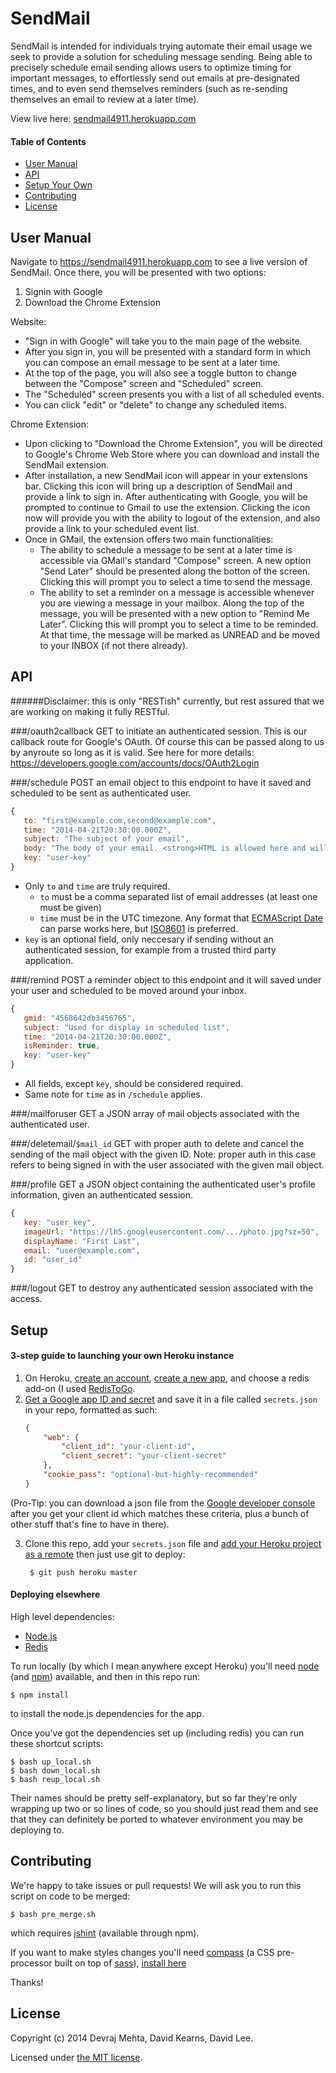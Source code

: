 # SendMail

SendMail is intended for individuals trying automate their email usage we seek to provide a solution for scheduling message sending. Being able to precisely schedule email sending allows users to optimize timing for important messages, to effortlessly send out emails at pre-designated times, and to even send themselves reminders (such as re-sending themselves an email to review at a later time).

View live here: [sendmail4911.herokuapp.com](https://sendmail4911.herokuapp.com/)

#### Table of Contents

* [User Manual](#user-manual)
* [API](#api)
* [Setup Your Own](#setup)
* [Contributing](#contributing)
* [License](#license)

## User Manual
Navigate to https://sendmail4911.herokuapp.com to see a live version of SendMail.
Once there, you will be presented with two options:

1. Signin with Google
2. Download the Chrome Extension

Website:
* "Sign in with Google" will take you to the main page of the website.
* After you sign in, you will be presented with a standard form in which you can compose an email message to be sent at a later time. 
* At the top of the page, you will also see a toggle button to change between the "Compose" screen and "Scheduled" screen. 
* The "Scheduled" screen presents you with a list of all scheduled events.
* You can click "edit" or "delete" to change any scheduled items.

Chrome Extension:
* Upon clicking to "Download the Chrome Extension", you will be directed to Google's Chrome Web Store where you can download and install the SendMail extension.
* After installation, a new SendMail icon will appear in your extensions bar. Clicking this icon will bring up a description of SendMail and provide a link to sign in. After authenticating with Google, you will be prompted to continue to Gmail to use the extension. Clicking the icon now will provide you with the ability to logout of the extension, and also provide a link to your scheduled event list.
* Once in GMail, the extension offers two main functionalities:
    * The ability to schedule a message to be sent at a later time is accessible via GMail's standard "Compose" screen. A new option "Send Later" should be presented along the botton of the screen. Clicking this will prompt you to select a time to send the message.
    * The ability to set a reminder on a message is accessible whenever you are viewing a message in your mailbox. Along the top of the message, you will be presented with a new option to "Remind Me Later". Clicking this will prompt you to select a time to be reminded. At that time, the message will be marked as UNREAD and be moved to your INBOX (if not there already).

## API
######Disclaimer: this is only "RESTish" currently, but rest assured that we are working on making it fully RESTful.

###/oauth2callback
GET to initiate an authenticated session. This is our callback route for Google's OAuth. Of course this can be passed along to us by anyroute so long as it is valid. See here for more details: https://developers.google.com/accounts/docs/OAuth2Login

###/schedule
POST an email object to this endpoint to have it saved and scheduled to be sent as authenticated user.
```js
{
   to: "first@example.com,second@example.com",
   time: "2014-04-21T20:30:00.000Z",
   subject: "The subject of your email",
   body: "The body of your email. <strong>HTML is allowed here and will be sent as given.</strong>",
   key: "user-key"
}
```
- Only `to` and `time` are truly required.
  - `to` must be a comma separated list of email addresses (at least one must be given)
  - `time` must be in the UTC timezone. Any format that [ECMAScript Date](http://www.ecma-international.org/ecma-262/5.1/#sec-15.9.3.2) can parse works here, but [ISO8601](http://www.iso.org/iso/iso8601) is preferred.
- `key` is an optional field, only neccesary if sending without an authenticated session, for example from a trusted third party application.

###/remind
POST a reminder object to this endpoint and it will saved under your user and scheduled to be moved around your inbox. 
```js
{
   gmid: "4568642db3456765",
   subject: "Used for display in scheduled list",
   time: "2014-04-21T20:30:00.000Z",
   isReminder: true,
   key: "user-key"
}
```
- All fields, except `key`, should be considered required. 
- Same note for `time` as in `/schedule` applies.

###/mailforuser
GET a JSON array of mail objects associated with the authenticated user.

###/deletemail/`$mail_id`
GET with proper auth to delete and cancel the sending of the mail object with the given ID.
Note: proper auth in this case refers to being signed in with the user associated with the given mail object.

###/profile
GET a JSON object containing the authenticated user's profile information, given an authenticated session.
```js
{
   key: "user_key",
   imageUrl: "https://lh5.googleusercontent.com/.../photo.jpg?sz=50",
   displayName: "First Last",
   email: "user@example.com",
   id: "user_id"
}
```

###/logout
GET to destroy any authenticated session associated with the access.

## Setup

#### 3-step guide to launching your own Heroku instance

1. On Heroku, [create an account](https://signup.heroku.com/signup/dc), [create a new app](https://dashboard.heroku.com/apps), and choose a redis add-on (I used [RedisToGo](https://addons.heroku.com/redistogo).
2. [Get a Google app ID and secret](https://developers.google.com/accounts/docs/OAuth2Login#getcredentials) and save it in a file called `secrets.json` in your repo, formatted as such:
   ```json
   {
       "web": {
           "client_id": "your-client-id",
           "client_secret": "your-client-secret"
       },
       "cookie_pass": "optional-but-highly-recommended"
   }
   ```
  (Pro-Tip: you can download a json file from the [Google developer console](https://console.developers.google.com/) after you get your client id which matches these criteria, plus a bunch of other stuff that's fine to have in there).

3. Clone this repo, add your `secrets.json` file and [add your Heroku project as a remote](https://devcenter.heroku.com/articles/git#creating-a-heroku-remote) then just use git to deploy:

        $ git push heroku master

#### Deploying elsewhere

High level dependencies:
- [Node.js](http://nodejs.org/download/)
- [Redis](http://redis.io/download)

To run locally (by which I mean anywhere except Heroku) you'll need [node](http://nodejs.org/download/) (and 
[npm](https://github.com/joyent/node/wiki/Installing-Node.js-via-package-manager)) available, and then in this repo run:

    $ npm install
to install the node.js dependencies for the app.

Once you've got the dependencies set up (including redis) you can run these shortcut scripts:
    
    $ bash up_local.sh
    $ bash down_local.sh
    $ bash reup_local.sh
    
Their names should be pretty self-explanatory, but so far they're only wrapping up two or so lines of code, so you should just read them and see that they can definitely be ported to whatever environment you may be deploying to.

## Contributing

We're happy to take issues or pull requests! We will ask you to run this script on code to be merged:

    $ bash pre_merge.sh

which requires [jshint](http://jshint.com/install/) (available through npm).

If you want to make styles changes you'll need [compass](http://compass-style.org/) (a CSS pre-processor built on top of [sass](http://sass-lang.com/)), [install here](http://compass-style.org/install/)

Thanks!

## License
Copyright (c) 2014 Devraj Mehta, David Kearns, David Lee.

Licensed under [the MIT license](https://github.com/devm33/sendmail/blob/master/LICENSE).
